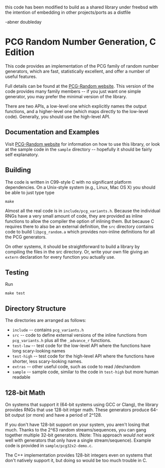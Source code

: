this code has been modified to build as a shared library under
freebsd with the intention of embedding in other 
projects/ports as a distfile

-abner doubleday



# PCG Random Number Generation, C Edition

[PCG-Random website]: http://www.pcg-random.org

This code provides an implementation of the PCG family of random number
generators, which are fast, statistically excellent, and offer a number of
useful features.

Full details can be found at the [PCG-Random website].  This version
of the code provides many family members -- if you just want one
simple generator, you may prefer the minimal version of the library.

There are two APIs, a low-level one which explicitly names the output
functions, and a higher-level one (which maps directly to the low-level
code).  Generally, you should use the high-level API.

## Documentation and Examples

Visit [PCG-Random website] for information on how to use this library, or look
at the sample code in the `sample` directory -- hopefully it should be fairly
self explanatory.

## Building

The code is written in C99-style C with no significant platform dependencies.
On a Unix-style system (e.g., Linux, Mac OS X) you should be able to just
type type

    make

Almost all the real code is in `include/pcg_variants.h`.  Because the
individual RNGs have a very small amount of code, they are provided as
inline functions to allow the compiler the option of inlining them.
But because C requires there to also be an external definition, the
`src` directory contains code to build `libpcg_random.a` which provides
non-inline definitions for all the PCG generators.

On other systems, it should be straightforward to build a library by
compiling the files in the src directory.  Or, write your own file giving
an `extern` declaration for every function you actually use.

## Testing

Run

    make test

## Directory Structure

The directories are arranged as follows:

* `include` -- contains `pcg_variants.h`
* `src` -- code to define external versions of the inline functions from
  `pcg_variants.h` plus all the `_advance_r` functions.
* `test-low` -- test code for the low-level API where the functions have long
  scary-looking names
* `test-high` -- test code for the high-level API where the functions have
  shorter, less scary-looking names.
* `extras` -- other useful code, such as code to read /dev/random
* `sample` -- sample code, similar to the code in `test-high` but more human
  readable
  
## 128-bit Math

On systems that support it (64-bit systems using GCC or Clang), the library
provides RNGs that use 128-bit intger math. These generators produce 64-bit
output (or more) and have a period of 2^128.

If you don't have 128-bit support on your system, you aren't losing that much.
Thanks to the 2^63 random streams/sequences, you can gang together multiple
32-bit generators.  (Note: This approach *would not work* well with generators
that only have a single stream/sequence).  Example code is provided in
`sample/pcg32x2-demo.c`.

The C++ implementation provides 128-bit integers even on systems that don't
natively support it, but doing so would be too much trouble in C.




